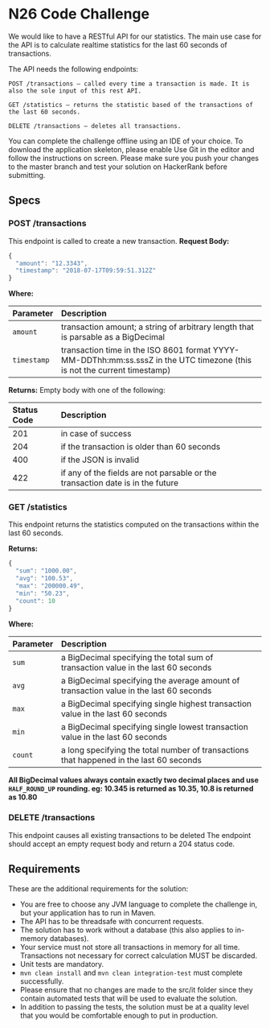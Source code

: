 # N26 Code Challenge
We would like to have a RESTful API for our statistics. The main use case for the API is to calculate realtime statistics for the last 60 seconds of transactions.

The API needs the following endpoints:

```http
POST /transactions – called every time a transaction is made. It is also the sole input of this rest API.
```
```http
GET /statistics – returns the statistic based of the transactions of the last 60 seconds.
```
```http
DELETE /transactions – deletes all transactions.
```
You can complete the challenge offline using an IDE of your choice. To download the application skeleton, please enable Use Git in the editor and follow the instructions on screen. Please make sure you push your changes to the master branch and test your solution on HackerRank before submitting.

## Specs
### POST /transactions

This endpoint is called to create a new transaction.
**Request Body:**
```javascript
{
  "amount": "12.3343",
  "timestamp": "2018-07-17T09:59:51.312Z"
}
```
**Where:**

| Parameter | Description |
| :--- | :--- |
| `amount` |  transaction amount; a string of arbitrary length that is parsable as a BigDecimal  |
| `timestamp` | transaction time in the ISO 8601 format YYYY-MM-DDThh:mm:ss.sssZ in the UTC timezone (this is not the current timestamp)  |

**Returns:** Empty body with one of the following:

| Status Code | Description |
| :--- | :--- |
| 201 | in case of success |
| 204 | if the transaction is older than 60 seconds |
| 400 | if the JSON is invalid |
| 422 | if any of the fields are not parsable or the transaction date is in the future |

### GET /statistics
This endpoint returns the statistics computed on the transactions within the last 60 seconds.

**Returns:**
```javascript
{
  "sum": "1000.00",
  "avg": "100.53",
  "max": "200000.49",
  "min": "50.23",
  "count": 10
}
```
**Where:**

| Parameter | Description |
| :--- | :--- |
| `sum` |  a BigDecimal specifying the total sum of transaction value in the last 60 seconds  |
| `avg` | a BigDecimal specifying the average amount of transaction value in the last 60 seconds  |
| `max` |  a BigDecimal specifying single highest transaction value in the last 60 seconds  |
| `min` |  a BigDecimal specifying single lowest transaction value in the last 60 seconds  |
| `count` |  a long specifying the total number of transactions that happened in the last 60 seconds  |

**All BigDecimal values always contain exactly two decimal places and use `HALF_ROUND_UP` rounding. eg: 10.345 is returned as 10.35, 10.8 is returned as 10.80**
### DELETE /transactions
This endpoint causes all existing transactions to be deleted
The endpoint should accept an empty request body and return a 204 status code.

## Requirements
These are the additional requirements for the solution:

- You are free to choose any JVM language to complete the challenge in, but your application has to run in Maven.
- The API has to be threadsafe with concurrent requests.
- The solution has to work without a database (this also applies to in-memory databases).
- Your service must not store all transactions in memory for all time. Transactions not necessary for correct calculation MUST be discarded.
- Unit tests are mandatory.
- `mvn clean install` and `mvn clean integration-test` must complete successfully.
- Please ensure that no changes are made to the src/it folder since they contain automated tests that will be used to evaluate the solution.
- In addition to passing the tests, the solution must be at a quality level that you would be comfortable enough to put in production.
